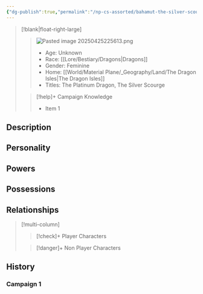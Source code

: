 ```yaml
---
{"dg-publish":true,"permalink":"/np-cs-assorted/bahamut-the-silver-scourge/","tags":["npc"]}
---
```


>[!blank|float-right-large]
>>![Pasted image 20250425225613.png](/img/user/z_Assets/Pasted%20image%2020250425225613.png)
>>- Age: Unknown
>>- Race: [[Lore/Bestiary/Dragons\|Dragons]]
>>- Gender: Feminine
>>- Home: [[World/Material Plane/_Geography/Land/The Dragon Isles\|The Dragon Isles]]
>>- Titles: The Platinum Dragon, The Silver Scourge
>
>>[!help]+ Campaign Knowledge
>>- Item 1


## Description

## Personality

## Powers

## Possessions

## Relationships
>[!multi-column]
>
>>[!check]+ Player Characters
>>
>
>>[!danger]+ Non Player Characters

## History
### Campaign 1
